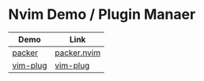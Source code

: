 

# Nvim Demo / Plugin Manaer

| Demo | Link |
| --- | --- |
| [packer](packer) | [packer.nvim](https://github.com/wbthomason/packer.nvim) |
| [vim-plug](vim-plug) | [vim-plug](https://github.com/junegunn/vim-plug) |
